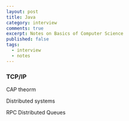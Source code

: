 ```yaml
---
layout: post
title: Java
category: interview
comments: true
excerpt: Notes on Basics of Computer Science
published: false
tags: 
  - interview
  - notes
---
```


### TCP/IP

CAP theorm

Distributed systems

RPC
Distributed Queues
